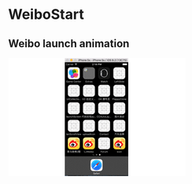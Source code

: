 # WeiboStart

Weibo launch animation
-

![image](https://github.com/longjianjiang/WeiboStart/blob/master/weiboStart.gif) 
